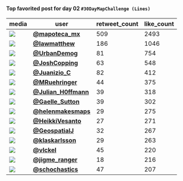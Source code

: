 #### Top favorited post for day 02 `#30DayMapChallenge (Lines)`
| media                                                            | user                                                                                   |   retweet_count |   like_count |
|------------------------------------------------------------------|----------------------------------------------------------------------------------------|-----------------|--------------|
| ![](https://pbs.twimg.com/media/FDOaEMhUUAEPSuH.jpg)             | **[@mapoteca_mx](https://twitter.com/mapoteca_mx/status/1455676801456349190)**         |             509 |         2493 |
| ![](https://pbs.twimg.com/media/FDNk-XIXMAQUeqc.jpg)             | **[@Iawmatthew](https://twitter.com/Iawmatthew/status/1455619779402866699)**           |             186 |         1046 |
| ![](https://pbs.twimg.com/media/FDJwOzQWEAkckP5.png)             | **[@UrbanDemog](https://twitter.com/UrbanDemog/status/1455349418182467584)**           |              81 |          754 |
| ![](https://pbs.twimg.com/media/FDN3ctAXMAMx2Il.jpg)             | **[@JoshCopping](https://twitter.com/JoshCopping/status/1455648837016690690)**         |              63 |          548 |
| ![](https://pbs.twimg.com/media/FDMVthiWYAYsG54.jpg)             | **[@Juanizio_C](https://twitter.com/Juanizio_C/status/1455531201821806599)**           |              82 |          412 |
| ![](https://pbs.twimg.com/media/FDLPh_DWUAIVNf-.jpg)             | **[@MRuehringer](https://twitter.com/MRuehringer/status/1455453832666886144)**         |              44 |          375 |
| ![](https://pbs.twimg.com/media/FDLZnPuWUAA64Nx.jpg)             | **[@Julian_H0ffmann](https://twitter.com/Julian_H0ffmann/status/1455465511597350915)** |              39 |          318 |
| ![](https://pbs.twimg.com/media/FCkee7BXMAY40-O.jpg)             | **[@Gaelle_Sutton](https://twitter.com/Gaelle_Sutton/status/1455435003786051591)**     |              39 |          302 |
| ![](https://pbs.twimg.com/media/FDNQUjVWEAgClz4.jpg)             | **[@helenmakesmaps](https://twitter.com/helenmakesmaps/status/1455595712989761541)**   |              29 |          275 |
| ![](https://pbs.twimg.com/media/FDLYBbkXsAE9rkh.png)             | **[@HeikkiVesanto](https://twitter.com/HeikkiVesanto/status/1455463316034310146)**     |              27 |          271 |
| ![](https://pbs.twimg.com/tweet_video_thumb/FDNIWFtXIAQAvnJ.jpg) | **[@GeospatialJ](https://twitter.com/GeospatialJ/status/1455586706661560330)**         |              32 |          267 |
| ![](https://pbs.twimg.com/media/FCtHg0QX0AYI_tH.jpg)             | **[@klaskarlsson](https://twitter.com/klaskarlsson/status/1455448089959956482)**       |              29 |          263 |
| ![](https://pbs.twimg.com/media/FDL_Q4dWYAExyMw.png)             | **[@vlckel](https://twitter.com/vlckel/status/1455507279097204738)**                   |              45 |          220 |
| ![](https://pbs.twimg.com/media/FDMz9kWVQAAewFe.jpg)             | **[@jigme_ranger](https://twitter.com/jigme_ranger/status/1455564244162809857)**       |              18 |          216 |
| ![](https://pbs.twimg.com/media/FDHMNnnXEIszftf.jpg)             | **[@schochastics](https://twitter.com/schochastics/status/1455508236598132737)**       |              47 |          207 |
 
